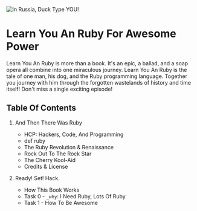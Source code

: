![In Russia, Duck Type YOU!](http://dl.dropbox.com/u/9330920/Documents/Writings/Tech/lyarfap/soviet-duck.png)

Learn You An Ruby For Awesome Power
===================================

Learn You An Ruby is more than a book. It's an epic, a ballad, and a soap opera 
all combine into one miraculous journey. Learn You An Ruby is the tale of one 
man, his dog, and the Ruby programming language. Together you journey with him 
through the forgotten wastelands of history and time itself! Don't miss a single
exciting episode!


## Table Of Contents

1. And Then There Was Ruby

    * HCP: Hackers, Code, And Programming
    * def ruby
    * The Ruby Revolution & Renaissance
    * Rock Out To The Rock Star
    * The Cherry Kool-Aid
    * Credits & License

2. Ready! Set! Hack.

    * How This Book Works
    * Task 0 - `_why`: I Need Ruby, Lots Of Ruby
    * Task 1 - How To Be Awesome
